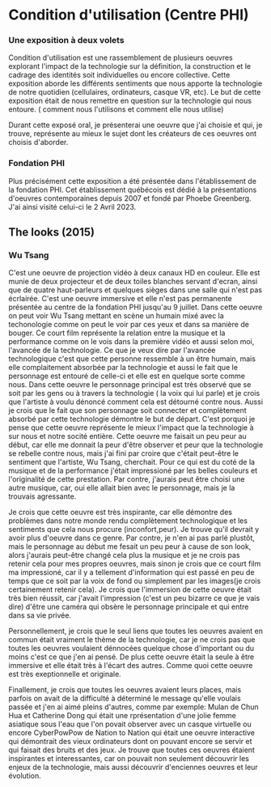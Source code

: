 # Condition d'utilisation (Centre PHI)
### Une exposition à deux volets

 Condition d'utilisation est une rassemblement de plusieurs oeuvres explorant l'impact de la technologie sur la définition, la construction et le cadrage des identités soit individuelles ou encore collective. Cette exposition aborde les différents sentiments que nous apporte la technologie de notre quotidien (cellulaires, ordinateurs, casque VR, etc). Le but de cette exposition était de nous remettre en question sur la technologie qui nous entoure. ( comment nous l'utilisons et comment elle nous utilise)
 
Durant cette exposé oral, je présenterai une oeuvre que j'ai choisie et qui, je trouve, représente au mieux le sujet dont les créateurs de ces oeuvres ont choisis d'aborder.


### Fondation PHI
Plus précisément cette exposition a été présentée dans l'établissement de la fondation PHI. Cet établissement québécois est dédié à la présentations d'oeuvres contemporaines depuis 2007 et fondé par Phoebe Greenberg. J'ai ainsi visité celui-ci le 2 Avril 2023.


## The looks (2015) 
### Wu Tsang 
C'est une oeuvre de projection vidéo à deux canaux HD en couleur. Elle est munie de deux projecteur et de deux toiles blanches servant d'ecran, ainsi que de quatre haut-parleurs et quelques sièges dans une salle qui n'est pas écrlairée. C'est une oeuvre immersive et elle n'est pas permanente présentée au centre de la fondation PHI jusqu'au 9 juillet. Dans cette oeuvre on peut voir Wu Tsang mettant en scène un humain mixé avec la techonologie comme on peut le voir par ces yeux et dans sa manière de bouger. Ce court film représente la relation entre la musique et la performance comme on le vois dans la première vidéo et aussi selon moi, l'avancée de la technologie. Ce que je veux dire par l'avancée technologique c'est que cette personne ressemble à un être humain, mais elle complaitement absorbée par la technologie et aussi le fait que le personnage est entouré de celle-ci et elle est en quelque sorte comme nous. Dans cette oeuvre le personnage principal est très observé que se soit par les gens ou à travers la technologie ( la voix qui lui parle) et je crois que l'artiste à voulu dénoncé comment cela est détourné contre nous. Aussi je crois que le fait que son personnage soit connecter et complètement absorbé par cette technologie démontre le but de départ. C'est porquoi je pense que cette oeuvre représente le mieux l'impact que la technologie à sur nous et notre socité entière. Cette oeuvre me faisait un peu peur au début, car elle me donnait la peur d'être observer et peur que la technologie se rebelle contre nous, mais j'ai fini par croire que c'était peut-être le sentiment que l'artiste, Wu Tsang, cherchait. Pour ce qui est du coté de la musique et de la performance j'était impressioné par les belles couleurs et l'originalité de cette prestation. Par contre, j'aurais peut être choisi une autre musique, car, oui elle allait bien avec le personnage, mais je la trouvais agressante.

Je crois que cette oeuvre est très inspirante, car elle démontre des problèmes dans notre monde rendu complètement technologique et les sentiments que cela nous procure (inconfort,peur). Je trouve qu'il devrait y avoir plus d'oeuvre dans ce genre. Par contre, je n'en ai pas parlé plustôt, mais le personnage au début me fesait un peu peur à cause de son look, alors j'aurais peut-être changé cela plus la musique et je ne crois pas retenir cela pour mes propres oeuvres, mais sinon je crois que ce court film ma impressioné, car il y a tellement d'information qui est passé en peu de temps que ce soit par la voix de fond ou simplement par les images(je crois certainement retenir cela). Je crois que l'immersion de cette oeuvre était très bien réussit, car j'avait l'impression (c'est un peu bizarre ce que je vais dire) d'être une caméra qui obsère le personnage principale et qui entre dans sa vie privée. 

Personnellement, je crois que le seul liens que toutes les oeuvres avaient en commun était vraiment le thème de la technologie, car je ne crois pas que toutes les oeuvres voulaient dénnocées quelque chose d'important ou du moins c'est ce que j'en ai pensé. De plus cette oeuvre était la seule à être immersive et elle était très à l'écart des autres. Comme quoi cette oeuvre est très exeptionnelle et originale.


Finallement, je crois que toutes les oeuvres avaient leurs places, mais parfois on avait de la difficulté à déterminé le message qu'elle voulais passée et j'en ai aimé pleins d'autres, comme par exemple: Mulan de Chun Hua et Catherine Dong qui était une rprésentation d'une jolie femme asiatique sous l'eau que l'on povait observer avec un casque virtuelle ou encore CyberPowPow de Nation to Nation qui était une oeuvre interactive qui démontrait des vieux ordinateurs dont on pouvant encore se servir et qui faisait des bruits et des jeux. Je trouve que toutes ces oeuvres étaient inspirantes et interessantes, car on pouvait non seulement découvrir les enjeux de la technologie, mais aussi découvrir d'enciennes oeuvres et leur évolution.
